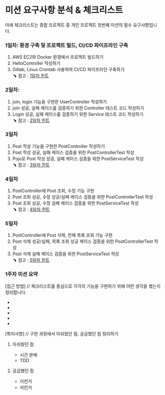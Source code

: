 # 미션 요구사항 분석 & 체크리스트
아래 체크리스트는 종합 프로젝트 중 개인 프로젝트 첫번째 미션의 필수 요구사항입니다.

### 1일차: 환경 구축 및 프로젝트 빌드, CI/CD 파이프라인 구축 <br> 
1. AWS EC2와 Docker 환경에서 프로젝트 빌드하기 <br>
2. HelloController 작성하기 <br>
3. Gitlab, Linux Crontab 사용하여 CI/CD 파이프라인 구축하기 <br>
﹅ 참고 : [1일차 힌트](https://likelion.notion.site/1-784b572ab0fc48aba16dd26cf538ba5d) 

### 2일차:  <br>
1. join, login 기능을 구현한 UserController 작성하기  <br>
2. join 성공, 실패 케이스를 검증하기 위한 Controller 테스트 코드 작성하기 <br>
3. Login 성공, 실패 케이스를 검증하기 위한 Service 테스트 코드 작성하기 <br>
﹅ 참고 : [2일차 힌트](https://likelion.notion.site/2-8159feafe51c490aa34f5f10a506d9ee)

### 3일차 <br>
1. Post 작성 기능을 구현한 PostController 작성하기 <br>
2. Post 작성 성공, 실패 케이스 검증을 위한 PostControllerTest 작성 <br>
3. Pojo로 Post 작성 성공, 실패 케이스 검증을 위한 PostServiceTest 작성 <br>
﹅ 참고 : [3일차 힌트](https://likelion.notion.site/3-83be4e0e53754cffbe642ee16b3f8154)

### 4일차 <br>
1. PostController에 Post 조회, 수정 기능 구현  <br>
2. Post 조회 성공, 수정 성공/실패 케이스 검증을 위한 PostControllerTest 작성 <br>
3. Post 조회 성공, 수정 실패 케이스 검증을 위한 PostServiceTest 작성 <br>
﹅ 참고 : [4일차 힌트](https://likelion.notion.site/4-843d92e9ec9d4c26909f164abf42f2a2)

### 5일차 <br>
1. PostController에 Post 삭제, 전체 목록 조회 기능 구현 <br>
2. Post 삭제 성공/실패, 목록 조회 성공 케이스 검증을 위한 PostControllerTest 작성 <br>
3. Post 삭제 실패 케이스 검증을 위한 PostServiceTest 작성 <br>
﹅ 참고 : [5일차 힌트](https://likelion.notion.site/5-4f9a85c676d94f9598de9fed4ac6dc8c)

   
### 1주차 미션 요약
[접근 방법] // 체크리스트를 중심으로 각각의 기능을 구현하기 위해 어떤 생각을 했는지 정리합니다.<br>
* <br>
* <br>
* <br>
* <br>
* <br>


[특이사항] // 구현 과정에서 아쉬웠던 점, 궁금했던 점 정리하기
1. 아쉬웠던 점 <br>
   * 시간 분배
   * TDD

2. 궁금했던 점 <br>
   * 이런거
   * 저런거


